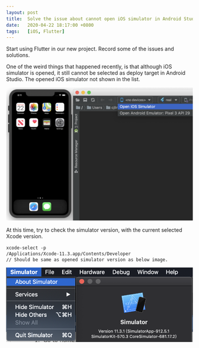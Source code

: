 ```yaml
---
layout: post
title:  Solve the issue about cannot open iOS simulator in Android Studio
date:   2020-04-22 18:17:00 +0800
tags:   [iOS, Flutter]
---
```


Start using Flutter in our new project. Record some of the issues and solutions.

One of the weird things that happened recently, is that although iOS simulator is opened, it still cannot be selected as deploy target in Android Studio. The opened iOS simulator not shown in the list.

![](/assets/2020/AndroidStudio-iOS-Simulator.png)

At this time, try to check the simulator version, with the current selected Xcode version.

```
xcode-select -p                                                        
/Applications/Xcode-11.3.app/Contents/Developer
// Should be same as opened simulator version as below image.
```

![](/assets/2020/iOS-Simulator.png)


